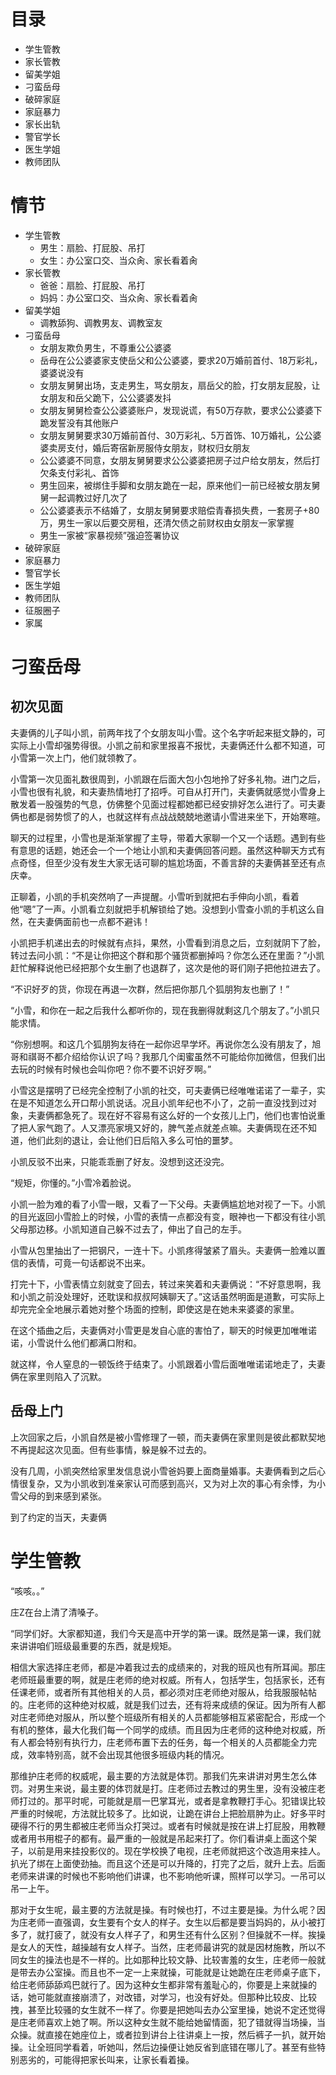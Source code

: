 # 目录

- 学生管教
- 家长管教
- 留美学姐
- 刁蛮岳母
- 破碎家庭
- 家庭暴力
- 家长出轨
- 警官学长
- 医生学姐
- 教师团队

# 情节

- 学生管教
    - 男生：扇脸、打屁股、吊打
    - 女生：办公室口交、当众肏、家长看着肏
- 家长管教
    - 爸爸：扇脸、打屁股、吊打
    - 妈妈：办公室口交、当众肏、家长看着肏
- 留美学姐
    - 调教舔狗、调教男友、调教室友
- 刁蛮岳母
    - 女朋友欺负男生，不尊重公公婆婆
    - 岳母在公公婆婆家支使岳父和公公婆婆，要求20万婚前首付、18万彩礼，婆婆说没有
    - 女朋友舅舅出场，支走男生，骂女朋友，扇岳父的脸，打女朋友屁股，让女朋友和岳父跪下，公公婆婆发抖
    - 女朋友舅舅检查公公婆婆账户，发现说谎，有50万存款，要求公公婆婆下跪发誓没有其他账户
    - 女朋友舅舅要求30万婚前首付、30万彩礼、5万首饰、10万婚礼，公公婆婆卖房支付，婚后寄宿新房服侍女朋友，财权归女朋友
    - 公公婆婆不同意，女朋友舅舅要求公公婆婆把房子过户给女朋友，然后打欠条支付彩礼、首饰
    - 男生回来，被绑住手脚和女朋友跪在一起，原来他们一前已经被女朋友舅舅一起调教过好几次了
    - 公公婆婆表示不结婚了，女朋友舅舅要求赔偿青春损失费，一套房子+80万，男生一家以后要交房租，还清欠债之前财权由女朋友一家掌握
    - 男生一家被“家暴视频”强迫签署协议
- 破碎家庭
- 家庭暴力
- 警官学长
- 医生学姐
- 教师团队
- 征服圈子
- 家属

# 刁蛮岳母

## 初次见面

夫妻俩的儿子叫小凯，前两年找了个女朋友叫小雪。这个名字听起来挺文静的，可实际上小雪却强势得很。小凯之前和家里报喜不报忧，夫妻俩还什么都不知道，可小雪第一次上门，他们就领教了。

小雪第一次见面礼数很周到，小凯跟在后面大包小包地拎了好多礼物。进门之后，小雪也很有礼貌，和夫妻热情地打了招呼。可自从打开门，夫妻俩就感觉小雪身上散发着一股强势的气息，仿佛整个见面过程都她都已经安排好怎么进行了。可夫妻俩也都是弱势惯了的人，也就这样有点战战兢兢地邀请小雪进来坐下，开始寒暄。

聊天的过程里，小雪也是渐渐掌握了主导，带着大家聊一个又一个话题。遇到有些有意思的话题，她还会一个一个地让小凯和夫妻俩回答问题。虽然这种聊天方式有点奇怪，但至少没有发生大家无话可聊的尴尬场面，不善言辞的夫妻俩甚至还有点庆幸。

正聊着，小凯的手机突然响了一声提醒。小雪听到就把右手伸向小凯，看着他“嗯”了一声。小凯看立刻就把手机解锁给了她。没想到小雪查小凯的手机这么自然，在夫妻俩面前也一点都不避讳！

小凯把手机递出去的时候就有点抖，果然，小雪看到消息之后，立刻就阴下了脸，转过去问小凯：“不是让你把这个群和那个骚货都删掉吗？你怎么还在里面？”小凯赶忙解释说他已经把那个女生删了也退群了，这次是他的哥们刚子把他拉进去了。

“不识好歹的货，你现在再退一次群，然后把你那几个狐朋狗友也删了！”

“小雪，和你在一起之后我什么都听你的，现在我删得就剩这几个朋友了。”小凯只能求情。

“你别想啊。和这几个狐朋狗友待在一起你迟早学坏。再说你怎么没有朋友了，旭哥和祺哥不都介绍给你认识了吗？我那几个闺蜜虽然不可能给你加微信，但我们出去玩的时候有时候也会叫你吧？你不要不识好歹啊。”

小雪这是摆明了已经完全控制了小凯的社交，可夫妻俩已经唯唯诺诺了一辈子，实在是不知道怎么开口帮小凯说话。况且小凯年纪也不小了，之前一直没找到过对象，夫妻俩都急死了。现在好不容易有这么好的一个女孩儿上门，他们也害怕说重了把人家气跑了。人又漂亮家境又好的，脾气差点就差点嘛。夫妻俩现在还不知道，他们此刻的退让，会让他们日后陷入多么可怕的噩梦。

小凯反驳不出来，只能乖乖删了好友。没想到这还没完。

“规矩，你懂的。”小雪冷着脸说。

小凯一脸为难的看了小雪一眼，又看了一下父母。夫妻俩尴尬地对视了一下。小凯的目光返回小雪脸上的时候，小雪的表情一点都没有变，眼神也一下都没有往小凯父母那边移。小凯知道自己躲不过去了，伸出了自己的左手。

小雪从包里抽出了一把钢尺，一连十下。小凯疼得皱紧了眉头。夫妻俩一脸难以置信的表情，可竟一句话都说不出来。

打完十下，小雪表情立刻就变了回去，转过来笑着和夫妻俩说：“不好意思啊，我和小凯之前没处理好，还耽误和叔叔阿姨聊天了。”这话虽然明面是道歉，可实际上却完完全全地展示着她对整个场面的控制，即使这是在她未来婆婆的家里。

在这个插曲之后，夫妻俩对小雪更是发自心底的害怕了，聊天的时候更加唯唯诺诺，小雪说什么他们都满口附和。

就这样，令人窒息的一顿饭终于结束了。小凯跟着小雪后面唯唯诺诺地走了，夫妻俩在家里则陷入了沉默。

## 岳母上门

上次回家之后，小凯自然是被小雪修理了一顿，而夫妻俩在家里则是彼此都默契地不再提起这次见面。但有些事情，躲是躲不过去的。

没有几周，小凯突然给家里发信息说小雪爸妈要上面商量婚事。夫妻俩看到之后心情很复杂，又为小凯收到准亲家认可而感到高兴，又为对上次的事心有余悸，为小雪父母的到来感到紧张。

到了约定的当天，夫妻俩

# 学生管教

“咳咳。。”

庄Z在台上清了清嗓子。

“同学们好。大家都知道，我们今天是高中开学的第一课。既然是第一课，我们就来讲讲咱们班级最重要的东西，就是规矩。

相信大家选择庄老师，都是冲着我过去的成绩来的，对我的班风也有所耳闻。那庄老师班最重要的啊，就是庄老师的绝对权威。所有人，包括学生，包括家长，还有任课老师，或者所有其他相关的人员，都必须对庄老师绝对服从，给我服服帖帖的。庄老师的这种绝对权威，就是我们过去，还有将来成绩的保证。因为所有人都对庄老师绝对服从，所以整个班级所有相关的人员都能够相互紧密配合，形成一个有机的整体，最大化我们每一个同学的成绩。而且因为庄老师的这种绝对权威，所有人都会特别有执行力，庄老师布置下去的任务，每一个相关的人员都能全力完成，效率特别高，就不会出现其他很多班级内耗的情况。

那维护庄老师的权威呢，最主要的方法就是体罚。那我们先来讲讲对男生怎么体罚。对男生来说，最主要的体罚就是打。庄老师过去教过的男生里，没有没被庄老师打过的。那平时呢，可能就是扇一巴掌耳光，或者是拿教鞭打手心。犯错误比较严重的时候呢，方法就比较多了。比如说，让跪在讲台上把脸扇肿为止。好多平时硬得不行的男生都被庄老师当众打哭过。或者有时候就是按在讲上打屁股，用教鞭或者用书用棍子的都有。最严重的一般就是吊起来打了。你们看讲桌上面这个架子，以前是用来挂投影仪的。现在学校换了电视，庄老师就把这个改造用来挂人。扒光了绑在上面使劲抽。而且这个还是可以升降的，打完了之后，就升上去。后面老师来讲课的时候也不影响他们讲课，也不影响他听课，照样可以学习。一吊可以吊一上午。

那对于女生呢，最主要的方法就是操。有时候也打，不过主要是操。为什么呢？因为庄老师一直强调，女生要有个女人的样子。女生以后都是要当妈妈的，从小被打多了，就打疲了，就没有女人样子了，和男生还有什么区别？但操就不一样。挨操是女人的天性，越操越有女人样子。当然，庄老师最讲究的就是因材施教，所以不同女生的操法也是不一样的。比如那种比较文静、比较害羞的女生，庄老师一般就是带去办公室操。而且也不一定一上来就操，可能就是让她跪在庄老师桌子底下，给庄老师舔舔鸡巴就行了。因为这种女生都非常有羞耻心的，你要是上来就操的话，她可能就直接崩溃了，对改错，对学习，也没有好处。但那种比较皮、比较拽，甚至比较骚的女生就不一样了。你要是把她叫去办公室里操，她说不定还觉得是庄老师喜欢上她了啊。所以这种女生就不能给她留情面，犯了错就得当场操，当众操。就直接在她座位上，或者拉到讲台上往讲桌上一按，然后裤子一扒，就开始操。让全班同学看着，听她叫，然后边操便让她反省到底错在哪儿了。甚至有些特别恶劣的，可能得把家长叫来，让家长看着操。

